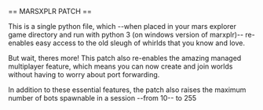 == MARSXPLR PATCH ==

   This is a single python file, which --when placed in your mars explorer game directory and run  with python 3 (on windows version of marxplr)-- re-enables easy access to the old sleugh of whirlds that you know and love.

   But wait, theres more! This patch also re-enables the amazing managed multiplayer feature, which means you can now create and join worlds without having to worry about port forwarding.

   In addition to these essential features, the patch also raises the maximum number of bots spawnable in a session --from 10-- to 255
